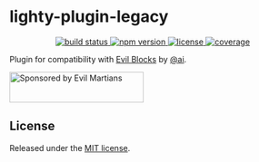 # lighty-plugin-legacy

<p align="center">
  <a href="https://travis-ci.org/demiazz/lighty-plugin-legacy">
    <img src="https://img.shields.io/travis/demiazz/lighty-plugin-legacy.svg?style=flat-square&maxAge=20000"
         alt="build status">
  </a>
  <a href="https://www.npmjs.com/package/lighty-plugin-legacy">
    <img src="https://img.shields.io/npm/v/lighty-plugin-legacy.svg?style=flat-square&maxAge=20000"
         alt="npm version">
  </a>
  <a href="https://github.com/demiazz/lighty-plugin-legacy/blob/master/LICENSE">
    <img src="https://img.shields.io/npm/l/lighty-plugin-legacy.svg?style=flat-square&maxAge=20000"
         alt="license">
  </a>
  <a href="https://coveralls.io/github/demiazz/lighty-plugin-legacy">
    <img src="https://img.shields.io/coveralls/demiazz/lighty-plugin-legacy.svg?style=flat-square&maxAge=20000"
         alt="coverage">
  </a>
</p>

Plugin for compatibility with [Evil Blocks] by [@ai].

<a href="https://evilmartians.com/?utm_source=evil-blocks">
  <img src="https://evilmartians.com/badges/sponsored-by-evil-martians.svg" alt="Sponsored by Evil Martians" width="236" height="54">
</a>

[Evil Blocks]: https://github.com/ai/evil-blocks
[@ai]: https://github.com/ai

## License

Released under the [MIT license](https://github.com/demiazz/lighty-plugin-legacy/blob/master/LICENSE).

